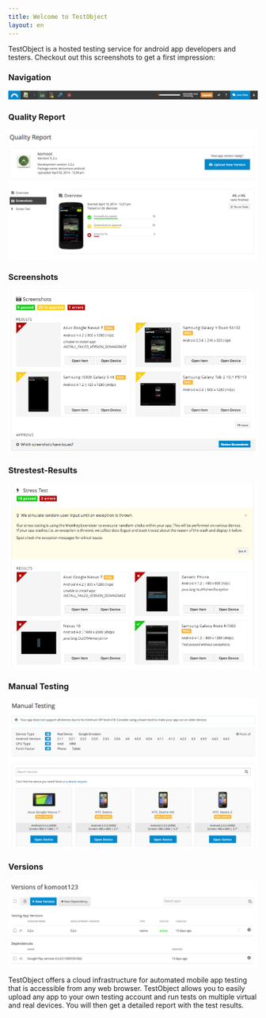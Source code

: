 ```yaml
---
title: Welcome to TestObject
layout: en
---
```


TestObject is a hosted testing service for android app developers and testers. Checkout out this screenshots to get a first impression:

<h3>Navigation</h3>
<img class="center shadow" src="/img/first-impressions/navigation.png">

<h3>Quality Report</h3>
<img class="center shadow" src="/img/first-impressions/quality-report.png">

<h3>Screenshots</h3>
<img class="center shadow" src="/img/first-impressions/qa-report-screenshots.png">

<h3>Strestest-Results</h3>
<img class="center shadow" src="/img/first-impressions/qa-report-stresstest.png">

<h3>Manual Testing</h3>
<img class="center shadow" src="/img/first-impressions/manual-testing.png">

<h3>Versions</h3>
<img class="center shadow" src="/img/first-impressions/versions.png">

TestObject offers a cloud infrastructure for automated mobile app testing that is accessible from any web browser. TestObject allows you to easily upload any app to your own testing account and run tests on multiple virtual and real devices. You will then get a detailed report with the test results.
